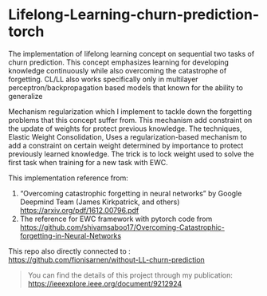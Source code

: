 # Lifelong-Learning-churn-prediction-torch
The implementation of lifelong learning concept on sequential two tasks of churn prediction. This concept emphasizes learning for developing knowledge continuously while also overcoming the catastrophe of forgetting. CL/LL also works specifically only in multilayer perceptron/backpropagation based models that known for the ability to generalize


Mechanism regularization which I implement to tackle down the forgetting problems that this concept suffer from. This mechanism add constraint on the update of weights for protect previous knowledge. The techniques, Elastic Weight Consolidation, Uses a regularization-based mechanism to add a constraint on certain weight determined by importance to protect previously learned knowledge. The trick is to lock weight used to solve the first task when training for a new task with EWC.


This implementation reference from: 
1. “Overcoming catastrophic forgetting in neural networks” by Google Deepmind Team (James Kirkpatrick, and others)
https://arxiv.org/pdf/1612.00796.pdf
2. The reference for EWC framework with pytorch code from https://github.com/shivamsaboo17/Overcoming-Catastrophic-forgetting-in-Neural-Networks

This repo also directly connected to : https://github.com/fionisarnen/without-LL-churn-prediction

> You can find the details of this project through my publication: https://ieeexplore.ieee.org/document/9212924

